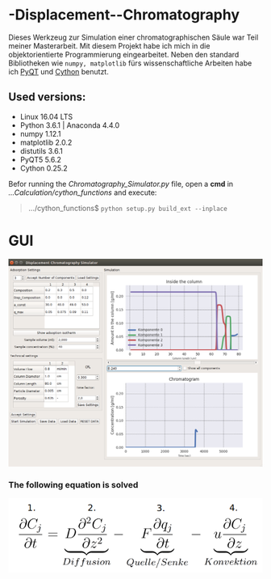 # -Displacement--Chromatography
Dieses Werkzeug zur Simulation einer chromatographischen Säule war Teil meiner Masterarbeit. Mit diesem Projekt habe ich mich in die objektorientierte Programmierung eingearbeitet. Neben den standard Bibliotheken wie ```numpy, matplotlib``` fürs wissenschaftliche Arbeiten habe ich [PyQT](https://www.riverbankcomputing.com/software/pyqt/intro) und [Cython](http://cython.org/) benutzt.



## Used versions:

* Linux 16.04 LTS 
* Python 3.6.1 | Anaconda 4.4.0 
* numpy 1.12.1 
* matplotlib 2.0.2 
* distutils 3.6.1 
* PyQT5 5.6.2 
* Cython 0.25.2 

Befor running the _Chromatography_Simulator.py_ file, open a **cmd** in _...Calculation/cython_functions_ and execute:

>.../cython_functions$  ```python setup.py build_ext --inplace```


# GUI
![Cromatography Simulator GUI](https://raw.githubusercontent.com/Tocha4/-Displacement--Chromatography/master/cs.png)

### The following equation is solved
![mass balance](https://raw.githubusercontent.com/Tocha4/-Displacement--Chromatography/master/mass_balance.png)
